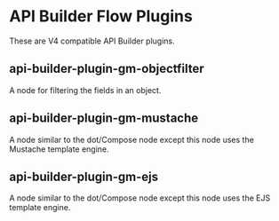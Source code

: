 # API Builder Flow Plugins

These are V4 compatible API Builder plugins.

## api-builder-plugin-gm-objectfilter

A node for filtering the fields in an object.

## api-builder-plugin-gm-mustache

A node similar to the dot/Compose node except this node  uses the Mustache template engine.

## api-builder-plugin-gm-ejs

A node similar to the dot/Compose node except this node  uses the EJS template engine.
